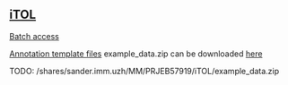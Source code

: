 ## [iTOL](https://itol.embl.de/)


[Batch access](https://itol.embl.de/help.cgi#batch)


[Annotation template files](https://itol.embl.de/help.cgi#annoTemplate)
example_data.zip can be downloaded [here](https://itol.embl.de/help/example_data.zip)



TODO: 
/shares/sander.imm.uzh/MM/PRJEB57919/iTOL/example_data.zip 